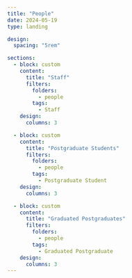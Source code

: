 ```yaml
---
title: "People"
date: 2024-05-19
type: landing

design:
  spacing: "5rem"

sections:
  - block: custom
    content:
      title: "Staff"
      filters:
        folders:
          - people
        tags:
          - Staff
    design:
      columns: 3

  - block: custom
    content:
      title: "Postgraduate Students"
      filters:
        folders:
          - people
        tags:
          - Postgraduate Student
    design:
      columns: 3

  - block: custom
    content:
      title: "Graduated Postgraduates"
      filters:
        folders:
          - people
        tags:
          - Graduated Postgraduate
    design:
      columns: 3
---
```

